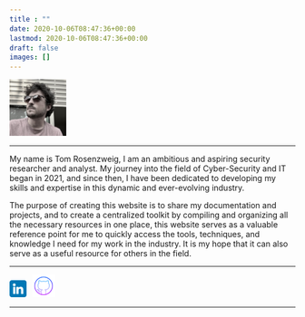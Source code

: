 ```yaml
---
title : "" 
date: 2020-10-06T08:47:36+00:00
lastmod: 2020-10-06T08:47:36+00:00
draft: false
images: []
---
```


  <img src="IMG_1660 2.jpeg" width="100" height="100" alt="Square" class="border-0 rounded-circle mr-3">
  
 ---------------------------------------

My name is Tom Rosenzweig, I am an ambitious and aspiring security researcher and analyst. My journey into the field of Cyber-Security and IT began in 2021, and since then, I have been dedicated to developing my skills and expertise in this dynamic and ever-evolving industry.

The purpose of creating this website is to share my documentation and projects, and to create a centralized toolkit by compiling and organizing all the necessary resources in one place, this website serves as a valuable reference point for me to quickly access the tools, techniques, and knowledge I need for my work in the industry. It is my hope that it can also serve as a useful resource for others in the field.

---------------------------------------------------------------

<a href="https://www.linkedin.com/in/tr94" target="_blank"><img src="linkedin.png" alt="linkedin" width="30" height="30" style="margin-right: 6px;"></a>
<a href="https://github.com/xT0mR0x" target="_blank"><img src="github.png" alt="github" width="40" height="40" style="margin-right: 10px;"></a>

-------------------------------------------------------